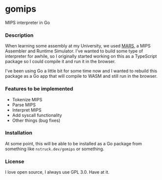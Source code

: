 # gomips

MIPS interpreter in Go

### Description

When learning some assembly at my University, we used [MARS](https://courses.missouristate.edu/kenvollmar/mars/), a MIPS Assembler and Runtime Simulator.
I've wanted to build some type of interpreter for awhile, so I originally started working on this as a TypeScript package so I could compile it and run it
in the browser.

I've been using Go a little bit for some time now and I wanted to rebuild this package as a Go app that will compile to WASM and still run in the browser.

### Features to be implemented

- Tokenize MIPS
- Parse MIPS
- Interpret MIPS
- Add syscall functionality
- Other things (bug fixes)

### Installation

At some point, this will be able to be installed as a Go package from something like `nstruck.dev/gomips` or something.

### License

I love open source, I always use GPL 3.0. Have at it.
